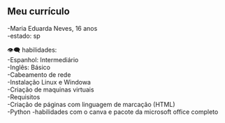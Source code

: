 ## Meu currículo 

 -Maria Eduarda Neves, 16 anos
 <br/> 
  -estado: sp 
  <br/> 

👁️‍🗨️ habilidades:
 <br/> 
-Espanhol: Intermediário 
 <br/> 
-Inglês: Básico 
 <br/> 
-Cabeamento de rede
 <br/> 
-Instalação Linux e Windowa
 <br/> 
-Criação de maquinas virtuais 
 <br/> 
-Requisitos
 <br/> 
-Criação de páginas com linguagem de marcação (HTML)
 <br/> 
-Python
-habilidades com o canva e pacote da microsoft office completo  
